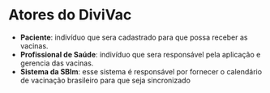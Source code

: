 # Atores do DiviVac

- **Paciente**: indivíduo que sera cadastrado para que possa receber as vacinas.
- **Profissional de Saúde**: indivíduo que sera responsável pela aplicação e gerencia das vacinas.
- **Sistema da SBIm**: esse sistema é responsável por fornecer o calendário de vacinação brasileiro para que seja sincronizado